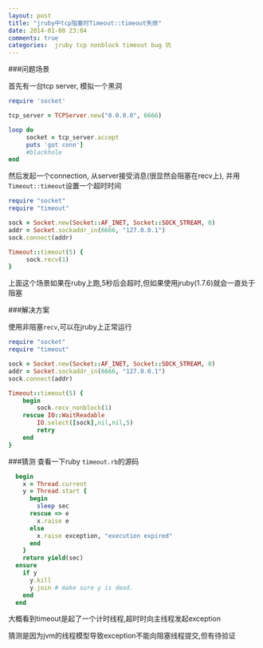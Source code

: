 ```yaml
---
layout: post
title: "jruby中tcp阻塞时Timeout::timeout失效"
date: 2014-01-08 23:04
comments: true
categories:  jruby tcp nonblock timeout bug 坑
---
```

###问题场景

首先有一台tcp server, 模拟一个黑洞

``` ruby
require 'socket'

tcp_server = TCPServer.new("0.0.0.0", 6666)

loop do
     socket = tcp_server.accept
     puts 'got conn']
     #blackhole
end
```

然后发起一个connection, 从server接受消息(很显然会阻塞在recv上), 并用`Timeout::timeout`设置一个超时时间

``` ruby
require "socket"
require "timeout"

sock = Socket.new(Socket::AF_INET, Socket::SOCK_STREAM, 0)
addr = Socket.sockaddr_in(6666, "127.0.0.1")
sock.connect(addr)

Timeout::timeout(5) {
     sock.recv(1)
} 
```

上面这个场景如果在ruby上跑,5秒后会超时,但如果使用jruby(1.7.6)就会一直处于阻塞

###解决方案

使用非阻塞`recv`,可以在jruby上正常运行

``` ruby
require "socket"
require "timeout"

sock = Socket.new(Socket::AF_INET, Socket::SOCK_STREAM, 0)
addr = Socket.sockaddr_in(6666, "127.0.0.1")
sock.connect(addr)

Timeout::timeout(5) {
    begin
        sock.recv_nonblock(1)
    rescue IO::WaitReadable
        IO.select([sock],nil,nil,5)
        retry
    end
} 
```

###猜测
查看一下ruby `timeout.rb`的源码

```ruby
  begin
    x = Thread.current
    y = Thread.start {
      begin
        sleep sec
      rescue => e
        x.raise e
      else
        x.raise exception, "execution expired"
      end
    }
    return yield(sec)
  ensure
    if y
      y.kill
      y.join # make sure y is dead.
    end
  end
```

大概看到timeout是起了一个计时线程,超时时向主线程发起exception

猜测是因为jvm的线程模型导致exception不能向阻塞线程提交,但有待验证

